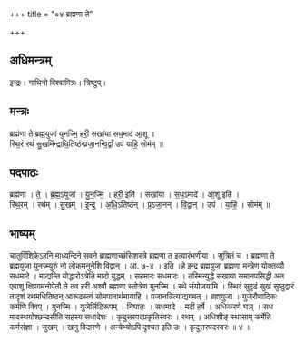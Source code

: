 +++
title = "०४ ब्रह्मणा ते"

+++
## अधिमन्त्रम्
इन्द्रः। गाथिनो विश्वामित्रः। त्रिष्टुप्।

## मन्त्रः
ब्रह्म॑णा ते ब्रह्म॒युजा॑ युनज्मि॒ हरी॒ सखा॑या सध॒माद॑ आ॒शू ।  
स्थि॒रं रथं॑ सु॒खमि॑न्द्राधि॒तिष्ठ॑न्प्रजा॒नन्वि॒द्वाँ उप॑ याहि॒ सोम॑म् ॥

## पदपाठः
ब्रह्म॑णा । ते॒ । ब्र॒ह्म॒ऽयुजा॑ । यु॒न॒ज्मि॒ । हरी॒ इति॑ । सखा॑या । स॒ध॒ऽमादे॑ । आ॒शू इति॑ ।  
स्थि॒रम् । रथ॑म् । सु॒खम् । इ॒न्द्र॒ । अ॒धि॒ऽतिष्ठ॑न् । प्र॒ऽजा॒नन् । वि॒द्वान् । उप॑ । या॒हि॒ । सोम॑म् ॥

## भाष्यम्
चातुर्विंशिकेऽहनि माध्यन्दिने सवने ब्राह्मणाच्छंसिशस्त्रे ब्रह्मणा त इत्यारंभणीया । सुत्रितं च । ब्रह्मणा ते ब्रह्मयुजा युनज्म्युरुं नो लोकमनुनेशि विद्वान् । आ. ७-४ । इति ॥हे इन्द्र ब्रह्मयुजा ब्रह्मणा मन्त्रेण योक्तव्यौ सधमादे । माद्यन्ति योद्धारोऽत्रेति मादो युद्धम् । सहमादः सधमादः । तस्मिन्युद्धे सखाया समानपसिद्धी अत एवाशू क्षिप्रगमनोपेतौ ते तव हरी अश्वौ ब्रह्मणा स्तोत्रेण युनज्मि । रथे संयोजयामि । स्थिरं सुदृढं सुखं सुष्ठुद्वारं तादृशं रथमधितिष्ठन् आरूढस्त्वं सोमपानार्थमायाहि । प्रजानन्नित्याद्यगमत् । ब्रह्मयुजा । युजेरौणादिकः कर्मणि क्विप् । युनज्मि । युजेर्लिटिरूपम् । निघातः । सधमादे । मदी हर्षे । अधिकरणे घञ् । सध मादस्थयोश्छन्दसीति सहस्य सधादेशः । कृदुत्तरपदप्रकृतिस्वरः । रथम् । अधिशीङ् स्थासाम् कर्मेति कर्मसंज्ञा । सुखम् । खनु विदारणे । अन्येभ्योऽपि दृश्यत इति डः । कृदुत्तरपदस्वरः ॥ ४ ॥